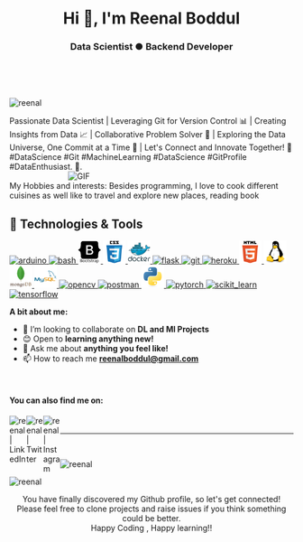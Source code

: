 <h1 align="center">Hi 👋, I'm Reenal Boddul</h1>
<h3 align="center">Data Scientist ● Backend Developer</h3>

<br />
<br />
<br />
<p align="left"> <img src="https://komarev.com/ghpvc/?username=reenal" alt="reenal" /> </p>
Passionate Data Scientist | Leveraging Git for Version Control 📊 | Creating Insights from Data 📈 | Collaborative Problem Solver 🤝 | Exploring the Data Universe, One Commit at a Time 🌌 | Let's Connect and Innovate Together! 🚀 #DataScience #Git #MachineLearning #DataScience #GitProfile #DataEnthusiast.
   🚀.
<br>
<img align="right" alt="GIF" src="https://github.com/reenal/reenal/blob/master/ailogo.gif" width="400px" />

<br/>
My Hobbies and interests:
Besides programming, I love to cook different cuisines as well like to travel and explore new places, reading book  
<br>
  

## 🔧 Technologies & Tools
<p align="left"> <a href="https://www.arduino.cc/" target="_blank"> <img src="https://cdn.worldvectorlogo.com/logos/arduino-1.svg" alt="arduino" width="40" height="40"/> </a> <a href="https://www.gnu.org/software/bash/" target="_blank"> <img src="https://www.vectorlogo.zone/logos/gnu_bash/gnu_bash-icon.svg" alt="bash" width="40" height="40"/> </a> <a href="https://getbootstrap.com" target="_blank"> <img src="https://raw.githubusercontent.com/devicons/devicon/master/icons/bootstrap/bootstrap-plain-wordmark.svg" alt="bootstrap" width="40" height="40"/> </a> <a href="https://www.w3schools.com/css/" target="_blank"> <img src="https://raw.githubusercontent.com/devicons/devicon/master/icons/css3/css3-original-wordmark.svg" alt="css3" width="40" height="40"/> </a> <a href="https://www.docker.com/" target="_blank"> <img src="https://raw.githubusercontent.com/devicons/devicon/master/icons/docker/docker-original-wordmark.svg" alt="docker" width="40" height="40"/> </a> <a href="https://flask.palletsprojects.com/" target="_blank"> <img src="https://www.vectorlogo.zone/logos/pocoo_flask/pocoo_flask-icon.svg" alt="flask" width="40" height="40"/> </a> <a href="https://git-scm.com/" target="_blank"> <img src="https://www.vectorlogo.zone/logos/git-scm/git-scm-icon.svg" alt="git" width="40" height="40"/> </a> <a href="https://heroku.com" target="_blank"> <img src="https://www.vectorlogo.zone/logos/heroku/heroku-icon.svg" alt="heroku" width="40" height="40"/> </a> <a href="https://www.w3.org/html/" target="_blank"> <img src="https://raw.githubusercontent.com/devicons/devicon/master/icons/html5/html5-original-wordmark.svg" alt="html5" width="40" height="40"/> </a> <a href="https://www.linux.org/" target="_blank"> <img src="https://raw.githubusercontent.com/devicons/devicon/master/icons/linux/linux-original.svg" alt="linux" width="40" height="40"/> </a> <a href="https://www.mongodb.com/" target="_blank"> <img src="https://raw.githubusercontent.com/devicons/devicon/master/icons/mongodb/mongodb-original-wordmark.svg" alt="mongodb" width="40" height="40"/> </a> <a href="https://www.mysql.com/" target="_blank"> <img src="https://raw.githubusercontent.com/devicons/devicon/master/icons/mysql/mysql-original-wordmark.svg" alt="mysql" width="40" height="40"/> </a> <a href="https://opencv.org/" target="_blank"> <img src="https://www.vectorlogo.zone/logos/opencv/opencv-icon.svg" alt="opencv" width="40" height="40"/> </a> <a href="https://postman.com" target="_blank"> <img src="https://www.vectorlogo.zone/logos/getpostman/getpostman-icon.svg" alt="postman" width="40" height="40"/> </a> <a href="https://www.python.org" target="_blank"> <img src="https://raw.githubusercontent.com/devicons/devicon/master/icons/python/python-original.svg" alt="python" width="40" height="40"/> </a> <a href="https://pytorch.org/" target="_blank"> <img src="https://www.vectorlogo.zone/logos/pytorch/pytorch-icon.svg" alt="pytorch" width="40" height="40"/> </a> <a href="https://scikit-learn.org/" target="_blank"> <img src="https://upload.wikimedia.org/wikipedia/commons/0/05/Scikit_learn_logo_small.svg" alt="scikit_learn" width="40" height="40"/> </a> <a href="https://www.tensorflow.org" target="_blank"> <img src="https://www.vectorlogo.zone/logos/tensorflow/tensorflow-icon.svg" alt="tensorflow" width="40" height="40"/> </a> </p>
  
  
**A bit about me:**

- 👯 I’m looking to collaborate on **DL and Ml Projects**
- 😊 Open to **learning anything new!**
- 💬 Ask me about **anything you feel like!**
- 📫 How to reach me **reenalboddul@gmail.com**

<br>
<p align="center">
<!--<img src="https://github-readme-stats.vercel.app/api?username=reenal&show_icons=true" alt="blurred-machine"/>-->
</p>

#### You can also find me on: 

[<img align="left" alt="reenal | LinkedIn" width="30px" src="https://img.icons8.com/color/48/000000/linkedin.png" />][linkedin]
[<img align="left" alt="reenal | Twitter" width="30px" src="https://img.icons8.com/fluent/48/000000/twitter.png" />][twitter]
[<img align="left" alt="reenal | Instagram" width="30px" src="https://img.icons8.com/fluent/48/000000/instagram-new.png" />][Instagram]
<!--[<img align="left" alt="reenal | YouTube" width="30px" src="https://www.vectorlogo.zone/logos/youtube/youtube-tile.svg" />][YouTube]
[<img align="left" alt="reenal | LeetCode" width="30px" src="https://user-images.githubusercontent.com/36547915/97088991-45da5d00-1652-11eb-900f-80d106540f4f.png" />][LeetCode]-->
                                                                                                                                                                       
<br>

<hr>

[linkedin]: https://www.linkedin.com/in/reenal-zampal-boddul-29273826/
[twitter]: https://twitter.com/ReenalZampal
[Instagram]: https://www.instagram.com/reenalzampal

<br>



<!--## 💰 You can support me if you liked my work by Donating
  [![BuyMeACoffee](https://img.shields.io/badge/Buy%20Me%20a%20Coffee-ffdd00?style=for-the-badge&logo=buy-me-a-coffee&logoColor=black)](https://www.buymeacoffee.com/reenal)-->

<p align="left"> <img src="https://komarev.com/ghpvc/?username=reenal&label=Profile%20views&color=0e75b6&style=flat" alt="reenal" /> </p>

<p><img align="left" src="https://github-readme-stats.vercel.app/api/top-langs?username=reenal&show_icons=true&locale=en&layout=compact" alt="reenal" /></p>

<p>&nbsp;<!--<img align="center" src="https://github-readme-stats.vercel.app/api?username=reenal&show_icons=true&locale=en" alt="reenal" />--></p>

<p></p>


<p align="center">
You have finally discovered my Github profile, so let's get connected!
<br/>
Please feel free to clone projects and raise issues if you think something could be better.
<br/>
Happy Coding , Happy learning!!
</p>  
